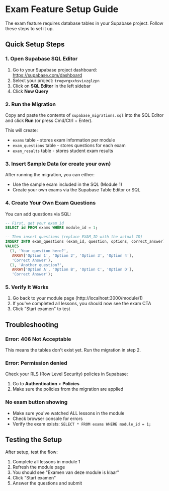 # Exam Feature Setup Guide

The exam feature requires database tables in your Supabase project. Follow these steps to set it up.

## Quick Setup Steps

### 1. Open Supabase SQL Editor
1. Go to your Supabase project dashboard: https://supabase.com/dashboard
2. Select your project: `trogwrgxxhsvixzglzpn`
3. Click on **SQL Editor** in the left sidebar
4. Click **New Query**

### 2. Run the Migration
Copy and paste the contents of `supabase_migrations.sql` into the SQL Editor and click **Run** (or press Cmd/Ctrl + Enter).

This will create:
- `exams` table - stores exam information per module
- `exam_questions` table - stores questions for each exam
- `exam_results` table - stores student exam results

### 3. Insert Sample Data (or create your own)
After running the migration, you can either:
- Use the sample exam included in the SQL (Module 1)
- Create your own exams via the Supabase Table Editor or SQL

### 4. Create Your Own Exam Questions
You can add questions via SQL:

```sql
-- First, get your exam_id
SELECT id FROM exams WHERE module_id = 1;

-- Then insert questions (replace EXAM_ID with the actual ID)
INSERT INTO exam_questions (exam_id, question, options, correct_answer)
VALUES 
  (1, 'Your question here?', 
   ARRAY['Option 1', 'Option 2', 'Option 3', 'Option 4'],
   'Correct Answer'),
  (1, 'Another question?', 
   ARRAY['Option A', 'Option B', 'Option C', 'Option D'],
   'Correct Answer');
```

### 5. Verify It Works
1. Go back to your module page (http://localhost:3000/module/1)
2. If you've completed all lessons, you should now see the exam CTA
3. Click "Start examen" to test

## Troubleshooting

### Error: 406 Not Acceptable
This means the tables don't exist yet. Run the migration in step 2.

### Error: Permission denied
Check your RLS (Row Level Security) policies in Supabase:
1. Go to **Authentication** > **Policies**
2. Make sure the policies from the migration are applied

### No exam button showing
- Make sure you've watched ALL lessons in the module
- Check browser console for errors
- Verify the exam exists: `SELECT * FROM exams WHERE module_id = 1;`

## Testing the Setup

After setup, test the flow:
1. Complete all lessons in module 1
2. Refresh the module page
3. You should see "Examen van deze module is klaar"
4. Click "Start examen"
5. Answer the questions and submit

